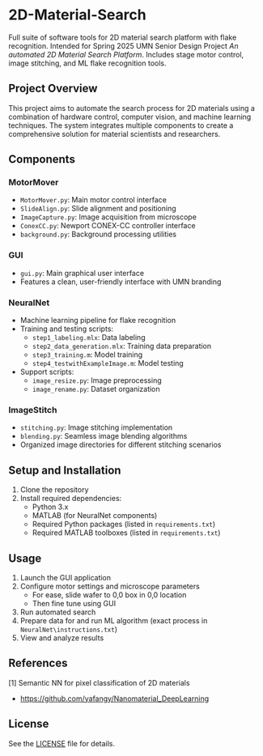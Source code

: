 # 2D-Material-Search

Full suite of software tools for 2D material search platform with flake recognition. Intended for Spring 2025 UMN Senior Design Project *An automated 2D Material Search Platform*. Includes stage motor control, image stitching, and ML flake recognition tools.

## Project Overview

This project aims to automate the search process for 2D materials using a combination of hardware control, computer vision, and machine learning techniques. The system integrates multiple components to create a comprehensive solution for material scientists and researchers.

## Components

### MotorMover
- `MotorMover.py`: Main motor control interface
- `SlideAlign.py`: Slide alignment and positioning
- `ImageCapture.py`: Image acquisition from microscope
- `ConexCC.py`: Newport CONEX-CC controller interface
- `background.py`: Background processing utilities

### GUI
- `gui.py`: Main graphical user interface
- Features a clean, user-friendly interface with UMN branding

### NeuralNet
- Machine learning pipeline for flake recognition
- Training and testing scripts:
  - `step1_labeling.mlx`: Data labeling
  - `step2_data_generation.mlx`: Training data preparation
  - `step3_training.m`: Model training
  - `step4_testwithExampleImage.m`: Model testing
- Support scripts:
  - `image_resize.py`: Image preprocessing
  - `image_rename.py`: Dataset organization

### ImageStitch
- `stitching.py`: Image stitching implementation
- `blending.py`: Seamless image blending algorithms
- Organized image directories for different stitching scenarios

## Setup and Installation

1. Clone the repository
2. Install required dependencies:
   - Python 3.x
   - MATLAB (for NeuralNet components)
   - Required Python packages (listed in `requirements.txt`)
   - Required MATLAB toolboxes (listed in `requirements.txt`)

## Usage

1. Launch the GUI application
2. Configure motor settings and microscope parameters
    - For ease, slide wafer to 0,0 box in 0,0 location
    - Then fine tune using GUI
3. Run automated search
4. Prepare data for and run ML algorithm (exact process in `NeuralNet\instructions.txt`)
5. View and analyze results

## References
<a id="1">[1]</a> 
Semantic NN for pixel classification of 2D materials
- https://github.com/yafangy/Nanomaterial_DeepLearning

## License

See the [LICENSE](LICENSE) file for details.
